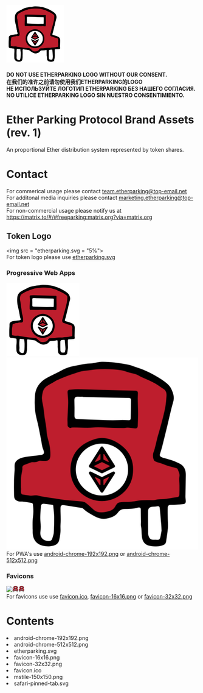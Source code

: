 <img src = "etherparking.svg" width = "30%" height = "30%">

#### DO NOT USE ETHERPARKING LOGO WITHOUT OUR CONSENT. <br>在我们的准许之前请勿使用我们ETHERPARKING的LOGO<br>НЕ ИСПОЛЬЗУЙТЕ ЛОГОТИП ETHERPARKING БЕЗ НАШЕГО СОГЛАСИЯ.<br>NO UTILICE ETHERPARKING LOGO SIN NUESTRO CONSENTIMIENTO.


# Ether Parking Protocol Brand Assets (rev. 1)
An proportional Ether distribution system represented by token shares.
# Contact
For commerical usage please contact team.etherparking@top-email.net <br>
For additonal media inquiries please contact marketing.etherparking@top-email.net <br>
For non-commercial usage please notify us at https://matrix.to/#/#freeparking:matrix.org?via=matrix.org

## Token Logo
<img src = "etherparking.svg = "5%"><br>
For token logo please use [etherparking.svg](etherparking.svg) <br>

### Progressive Web Apps
<img src = "android-chrome-192x192.png"><img src = "android-chrome-512x512.png"><br>
For PWA's use [android-chrome-192x192.png](android-chrome-192x192.png) or [android-chrome-512x512.png](android-chrome-512x512.png)<br>

### Favicons
<img src = "favicon.ico"><img src = "favicon-16x16.png"><img src = "favicon-32x32.png"><br>
For favicons use use [favicon.ico](favicon.ico), [favicon-16x16.png](favicon-16x16.png) or [favicon-32x32.png](favicon-32x32.png)<br>





# Contents
<li>android-chrome-192x192.png</li>
<li>android-chrome-512x512.png</li>
<li>etherparking.svg</li>
<li>favicon-16x16.png</li>
<li>favicon-32x32.png</li>
<li>favicon.ico</li>
<li>mstile-150x150.png</li>
<li>safari-pinned-tab.svg</li>
